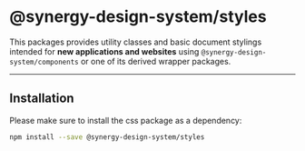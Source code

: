 # @synergy-design-system/styles

This packages provides utility classes and basic document stylings intended for **new applications and websites** using `@synergy-design-system/components` or one of its derived wrapper packages.

---

## Installation

Please make sure to install the css package as a dependency:

```bash
npm install --save @synergy-design-system/styles
```
